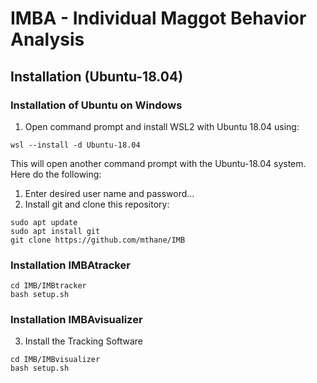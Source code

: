 # IMBA - Individual Maggot Behavior Analysis

## Installation (Ubuntu-18.04)
### Installation of Ubuntu on Windows

1. Open command prompt and install WSL2 with Ubuntu 18.04 using:
```
wsl --install -d Ubuntu-18.04
```

This will open another command prompt with the Ubuntu-18.04 system. Here do the following:
1. Enter desired user name and password...
3. Install git and clone this repository:
```
sudo apt update
sudo apt install git
git clone https://github.com/mthane/IMB
```
### Installation IMBAtracker

```
cd IMB/IMBtracker
bash setup.sh
```

### Installation IMBAvisualizer

3. Install the Tracking Software

```
cd IMB/IMBvisualizer
bash setup.sh
```
